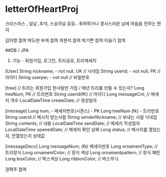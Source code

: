# letterOfHeartProj
크리스마스 , 설날 ,추석, 스승의날 등등.. 축하하거나 경사스러운 날에 마음을 전하는 편지

김이영 참여
박도현 부캐 참여
최현석 참여
박기쁜 참여
이슬기 참여

##DB / JPA
1. 기능 -  회원가입, 로그인, 트리공유, 트리메세지

[User]
String nickname; - not null, UK // 닉네임
String userid;   - not null, PK // 아이디
String userpw;   - not null     // 비밀번호

[tree]  // 트리는 회원가입 한사람만 가짐 / 매년 트리를 만들 수 있는지? 
Long treeNum; PK  // 트리번호
String userid(fK) // 아이디
Long messageCnt; // 메세지 개수
LocalDateTime createDate; // 생성일자


[message] 
Long num; - 메세지번호(시퀀스) - PK
Long treeNum (fk) - 트리번호
String userid // 메시지 받는사람
String senderNickname;  // 보내는 사람 닉네임
String contents;  // 내용
LocalDateTime sendDate; // 메세지 작성일자
LocalDateTime openedDate; // 메세지 확인 날짜
Long status;  // 메시지를 열었는지, 안열었는지 상태값 


[messageDeco]
Long messageNum; (fk) 메세지번호
Long ornamentType; // 트리장식
Long ornamentColor; // 장식 색상
Long ornamentpattern; // 장식 패턴
Long boxColor;   // 박스색상
Long ribbonColor;  // 박스무늬

권혁주 참여